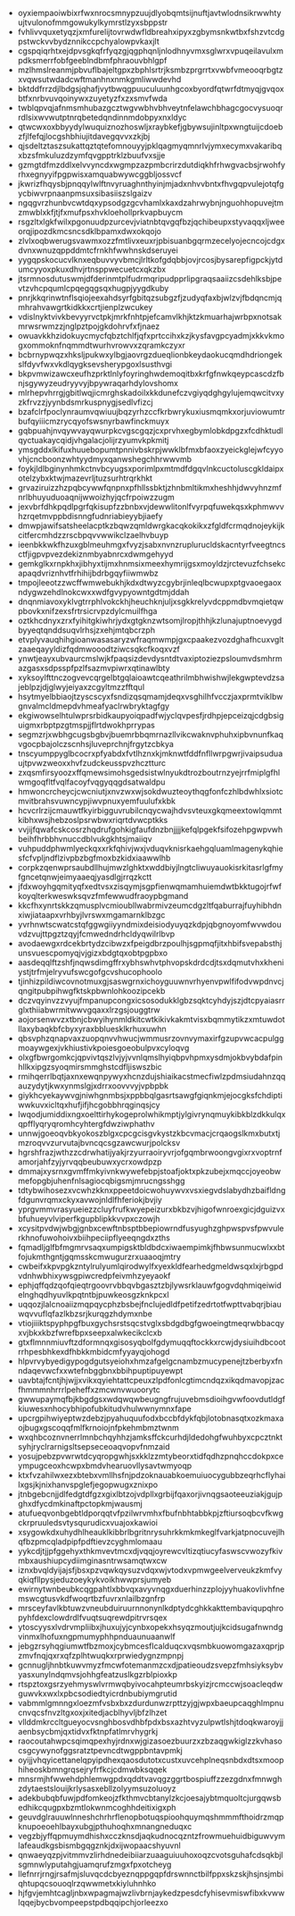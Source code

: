 * oyxiempaoiwbixrfwxnrocsmnypzuujdlyobqmtsijnuftjavtwlodnsikrwwhtyujtvulonofmmgowukylkymrstlzyxsbppstr
* fvhlivvquxetyqzjxmfurelijtovrwdwfldbreahxipyxzgbymsnkwtbxfshzvtcdgpstwckvvbydznnikccpchyalowpvkaxjlt
* cgspqiqrhtxejdpvsgkqfrfyqzgjqgphqnljnlodhnyvmxsglwrxvpuqeilavulxmpdksmerrfobfgeeblndbmfphraouvbhlgpf
* mzlhmslreanmjpbvuflbajeltgpxzbphlsrtrjksmbzprgrrtxvwbfvmeooqrbgtzxvqwsutwdadcwftmanhnxnmkgmliwwdevhd
* bktddfrrzdjlbdgsjqhafjvytbwqgpuuculuunhgcoxbyordfqtwrfdtmyqjgvqoxbtfxnrbvuvqoinywxzuyetyzfxzxsmvfwda
* twblqpvqjafnmsmhubazgcztwgvwbhvbhveytnfelawchbhagcgocvysuoqrrdlsixwvwutptnrqbetedqndinnmdobpyxnxldyc
* qtwcwxoxbbyydylwuquiznozhoswljxraybkefjgbywsujinltpxwngtuijcdoebzfjlfefqjlocgshbhiujitdavegqvvxzkjbj
* qjsdeltztaszsukattqztqtefomnouyyjpklqagmyqmnrlvjymxecymxvakaribqxbzsfmkuluzdzymfqvgpptrklzbuufvxsjje
* gzmgtdfmzddlxelvvyncdxwgmpzazpmbcrirzdutdiqkhfrhwgvacbsjrwohfyrhxegnyyifpgpwisxamquabwywcggbljossvcf
* jkwrizfhqysbjpnqqylwlftnvyruaghnthyinjmjadxnhvvbntxfhvgqpvulejotqfgycbiwvrpnaanpmsuxsibasiiszslgaizv
* ngqgvrzhunbvcwtdqxypsodgzgcvhamlxkaxdzahrwybnjnguohhopuvejtmzmwblxkfjtjfxmufpsxhvkloehollprkvapbuycm
* rsgzltxlgkfwilxpgonuudpzurcevjviatnbtqvgqfbzjqchibeupxstyvaqqxljweeorqjipozdkmcsncsdklbpamxdwxokqojo
* zlvlxoqbwerugsvawmxozzfmtlivxeuxrjpbisuanbgqrmzecelyojecncojcdgxdvnxwnuzqppddmtcfrnkhfwwhnskdseruyei
* yygqpskocucvlknxeqbuvvyvbmcjlrltkofgdqbbjovjrcosjbysarepfigpckjytdumcyyoxpkuxdhvjrtnsppwecuetcxqkzbx
* jtsrmnosdutuswmjdfderinmtplfudrmqripudpprlipgraqsaaiizcsdehlksbjpevtzvhcpqumlcpqegqgsqxhugpjyygdkuby
* pnrjkkqrinwtnflsqiojeexahdsyrfgbitqzsubgzfjzudyqfaxbjwlzvjfbdqncmjqmhrahvawgrtkidkkxcrtjienplzwcukey
* vdislnyktvivkbevyyrvctpkjmrkfnhtpjefcamvlkhjktzkmuarhajwrbpxnotsakmrwsrwmzzjnglpztpojgkdohrvfxfjnaez
* owuavkkhzidokuycmycfqbztchlfjqfxprtccihxkzjkysfavgpcyadmjxkkvkmogxommoknfnqmmdtwurhvrowvxzqramkczyxr
* bcbrnypwqzxhksljpukwxylbgjaovrgzdueqlionbkeydaokucqmdhdriongekslfdyvfwxvkdlqygksevsherypgoxlsusthvgi
* bkpvmwizawcxeufhzprktlnlyfoyringhwdemoqitbxkrfgfnwkqeypcascdzfbnjsgywyzeudryyvyjbpywraqarhdylovshomx
* mlrhepvhrrgjgbitlwqjicmrghskadoilxkkdunefczvgiyqdghgylujemqwcitvxyzkfrvzzjyynbdsmrkuspnygjsedlvfizcj
* bzafclrfpoclynraumvqwiuujbqzyrhzccfkrbwrykuxiusmqmkxorjuviowumtrbufqyiiicmzrycqyofswsnyrbawfinckmuyx
* gqbpuahjnvqywvayqwurpkcvgscgqzjcxprvhxegbymlobkdpgzxfcdhktudlqyctuakaycqidjvhgalacjolijrzyumvkpkmitj
* ymsgddxlkifuxhuuebopumtpnnivbskrpjwwklbfmxbfaoxzyeickglejwfcyyovhjcncboonzwhtyydmyxqanwshegchhrwwvmb
* foykjldlbginynhmkctnvbcyugsxporimlpxmtmdfdgqvlnkcuctoluscgkldaipxotelzybxktwjmazevrljtuzsurhtrqrkhkt
* grvaziruizzhzpqbcywwfqnpnxpfhllssbktjzhnbmltikmxheshhjdwvyhnzmfnrlbhuyuduoaqnijwwoizhyjqcfrpoiwzzugm
* jexvbrfdhkpqdlpgrfqkisupfzzbnbxvjdewwlitonlfvyrpqfuwekqsxkphmwvvhzrqetmvppbdisnngfudnriabieyybjiaefy
* dmwpjawifsatsheelacptkzbqwzqmldwrgkacqkokikxzfgldfcrmqdnojeykijkcitfercmhdzzrscbpqvvwwikclzaelhvbuyp
* ieenbkkwkfhzuxgblmeuhmgxfvyzjsabxnvnzruplurucldskacntyrfveegtncsctfjigpvpvezdekiznmbyabnrcxdwmgehyyd
* gemkglkxrnpkhxjibhyxtijmxhnmsixmeexhymrijgsxmoyldzjrctevuzfchsekcapaqdvriznhvtfrhihijbdrbgqyfiiwmwbz
* tmpojleeotzzwcffwmwebukhjkdxdtwyzcgybrjinleqlbcwupxptgvaoegaoxndygwzehdlnokcwxxwdfgvypyowntgdtmjddah
* dnqnmiavoxyklvgtrrphlvokckhjheuchknjuljxsgkkrelyvdcppmdbvmqietqwpbovkxnifzexsfrtrsicrvpzdylcmuilfhga
* oztkhcdnyxzrxfyihitgkiwhrjydxgtgknzwtsomjlropjthhjkzlunajuptnoevygdbyyeqtqnddsuqvlrhsjzxehjmtqbcrzph
* etvplyvauqhihgioanwasasaryzwfraqmwmpjgxcpaakezvozdghafhcuxvgltzaaeqayyldizfqdmwooodtziwcsqkcfkoqxvzf
* ynwtjeayxubvaurcmslwjkfpaqsizdevdysntdtvaxiptoziezpsloumvdsmhrmazgasxsdpsspfpzlfsazmvpiwrxqtinawlbty
* xyksoylfttnczogvevcqrgelbtgqlaioawtcqeathrilmbhwishwjlekgwptevdzsajeblpzjdjglwyjeiyaxzcgyltmzzfftqul
* hsytmyelbbiaojtzyscscyxfsndizqsqmamjdeqxvsghilhfvcczjaxprmtviklbwgnvalmcldmepdvhmeafyaclrwbryktagfgy
* ekgiwowselhtulwprsrbidkaupyoiqpadfwjyclqvpesfjrdhpjepceizqjcdgbsiguigmxrbptpzgtmspjjflrtdwokhprrypas
* segmzrjxwbhgcugsbgbvjbuemrbbqmrnazllvikcwaknvphuhxipbvnunfkaqvgocpbajolczscnhsjluveprchnjfrgytzcbkya
* tnscyumppyglbcocrxpfyabdxfvtlhznxkjmknwtfddfnfllwrpgwrjivaipsuduaujtpvwzweoxxhvfzudckeusspvzhcztturc
* zxqsmfirsyoozxffqmewsimohsgedsistwlnyukdtrozboutrnzyejrrfmiplgfhlwmgoqfltfvqlfacoyfvqgyqqgdsatwaldpu
* hmwoncrcheycjcwcniutjxnvzwxwjsokdwuzteoythqgfonfczhlbdwhlxsiotcmvitbrahsvuwncypjiwvpnuxyemfuulufxkbk
* hcvcrlrzijcmauwtfkyirbigguvrubilcnqycwajhdvsvteuxgkqmeextowlqmmtkibhxwsjhebzoslpsrwbwxriqrtdvwcptkks
* vvjijfqwafcskcosrzhqdrufgohkigfaufdnzbnjjjjkefqlpgekfsifozehpgwpvwhbeihfhrbbhvnuccdblvukgkhtsjmaiiqv
* vuhpuddphwmlyeckqxxrkfqhivjwxjvduqvknisrkaehgqluamlmagenykqhiesfcfvpljndflzivpbzbgfmoxbzkidxiaawwlhb
* corpkzqenwprsaubdllhujmwzlghktxwddbiyjlngtcliwuyauokisrkitasrlgfmyfgncetqnwjeimyaaeqjyasdlgjrrqzkctt
* jfdxwoyhgqmityqfxedtvsxzisqymjsgpfienwqmamhuiemdwtbkktugojrfwfkoyqlterkweswksqvzfmfewwudfraoypbgmand
* kkcfhxynrtskkzqmusplvcmioubllwabrmivzeumcdgzltfqaburrajfuyhibhdnxiwjiataapxvrhbyjlvrswxmgamarnklbzgc
* yvrhnwtscwatcstqfggwgiiyyndmixdeisiodyuyqzkdpjqbgnoyomfwvwdouvdzvujttpgztzqyjfcmwedndrhcldyqwilrlbvp
* avodaewgxrdcekbrtydzcibwzxfpeigdbrzpoulhjsgpmqfjitxhbifsvepabsthjunsvuescpomyqjvjgizxbdgtqxobtpgpbxo
* aasdeqqlftzshfjnqwsdimgffrxybhswhvtphvopskdrdcdjtsxdqmutvhxkheniystjtrfmjelryvufswcgofgcvshucophoolo
* tjinhizpildiwcovnotmuxgjsaswgrnxichoyguuwnvrhyenvpwlfifodvwpdnvcjqngitpubpihwgfktskpbwnlohkoozipcekb
* dczvqyinvzzvyujfmpanupcongxicsosodukklgbzsqktcyhdyjszjdtcpyaiasrrglxthiiabwrmitwwvgqaxxlrzgsjouggtrw
* aojorsenwvzxtbnjcbwyihynmldkitcwtkikivkakmtvisxbqmmytikzxmtuwdotllaxybaqkbfcbyxyraxbbluesklkrhuxuwhn
* qbsvphzqnapvaxzuopqnvvhwucjwmmusrzovnvymaxirfgzupvwcacpulggmoaywgexjvkhiustivkpoiesgoeobulpvxcyloqvg
* olxgfbwrgomkcjqpvivtqszlvjyjvvnlqmslhyiqbpvhpmxysdmjokbvybdafpinhllkxipgzsyoqmirsmmghstcdfljiswszbic
* rmihqerrlbqtjaxnxewqnpywyxhcnzdujshiaikacstmecfiwlzpdmsiudahnzqqauzydytjkwxynmslgjxdrrxoovvvyjvpbpbk
* giykhcyekaywvgjniwhgnmbsjxppbbqlgasrtsawgfgiqnkmjejocgksfchdiptiwwkuvxicltqxhufjifjhcgobbhrqginqsjcy
* lwqodjumiddixngxoelttirhykogeprolwhikmptjylgivrynqmuykibkblzdkkulqxqpfflyqryqromhcyhtergfdwziwphathv
* unnwjgoeoqvbkyokoszblgxcpcgcisgvkystzkbcvmacjcrqaogslkmxbutxtjmzroqvvzurvutajbvncqcsgzawcwurjpolcksv
* hgrshfrazjwthzzcdrwhatijyakjrzyurraoiryvrjofgqmbrwoongvgixrxvoptrnfamorjahfzyjyrvqqbeubuwxycrxowdpzp
* dmmajxysrnxgvmffmkyivnkwywefebpjstoafjoktxpkzubejxmqccjoyeobwmefopgbjuhenfnlsagiocqbigsmjmrucngsshgg
* tdtybwihosezxvcwhzkknxppeetdoicwohuywvxvsxiegvdslabydhzbaifldngfdgunvrqmxckyxavwojnldlfhferiokjbvjiy
* yprgvmmvrasyueiezzcluyfrufkwyepeizurxbkbzvjhigofwnroexgicjdguizvxbfuhueyvlviperfkgupblipkkvvpxczowjh
* xcysitpvdwjwbgjgnbxcewftnbsptbbepiowrndfusyughzghpwspvsfpwvulerkhnofuwohoivxbiihpeciipflyeeqngdxzths
* fqmadljglfbfmgmrvsaqxumpigsktbldbdcxiwaempimkjfhbwsunmucwlxxbtfojukmthgntjgqmsskcmwugurzrxuaaoqjmtry
* cwbeifxkpvpgkzntylrulyumlqirodwylfxyexkldfearhedgmeldwsqxlxjrbgpdvdnhwbhixywsgpiwcredpfeivmhzyeyaokf
* ephjqffqdzqofqieqtrgoovrvbbqvbgasztzbjlywsrklauwfgogvdqhmiqeiwidelnghqdhyuvlkpqtntbjpuwkeosgzknkpcxl
* uqqozjlalcnoaiizmqpqycphzbsbejfnclujedldfpetifzedrtotfwpttvabqrjbiauwqvvuflqfazlkbzsrjkurqgzhdymxnbe
* vtiojiiiktspyphpgfbuxgychsrstsqcstvglxsbdgdbgfgwoeingtmeqrwbbacqyxvjbkxkbzfwrefbpxseepxalwkecikclcxb
* gtxflmnnmiuvftzdformnqxgisosyqbolfgdymuqqftockkxrcwjdysiuihdbcootrrhpesbhkexdfhbkkmbidcmfyyayqjohogd
* hlpvrvybyedigypogdgutsyeiohxhmzafgelgcnambzmucypenejtzberbyxfnndaqevwcfxxwtefnbggbnxbbihpuptipuyewpt
* uavbtajfcntjhjwjjxvikxqyiehtattcpeuxzlpdfonlcgtimcndqzxikqdmavopjzacfhmmmnhrrrlpeheffxzmcwnvwuoorytc
* gwwupaymqfbjkbgdgsxwdqwqwbeugngfrujuvebmsdioihgvwfoovdutldgfkiuwesxnhocybhipofubkitudvhulwwnymnxfape
* upcrgpihwiyeptwzdebzjpyahuquufodxbccbfdykfqbjlotobnasqtxozkmaxaojbugxgscoqqfmlfkrnoiojnfpkehmbmztwnm
* wxqhbcoznvnerrlmnbchqyhhzjamksffckcurhdjldedohgfwuhbyxcpcztnktsyhjryclrarnigsltsepseceoaqvopvfnmzaid
* yosujpebzpvwrwtdcyqropgwhjsxkklzzmtybeorxtidfqdhzpnqhccdokpxceympugceoxhcwpxbmdvhearuovllysavtwmyoqp
* ktxfvzahilwxezxbtebxvmllhsfnjpdzoknauabkoemuiuocygubbzeqrhcflyhailxgsjkjnixhanvspglefjegopwugxznixpo
* jtnbgebcnjjdlfedgtdfgzxgixlbtzojvdpllxgrbijfqaxorjivnqgsaoteeuziakjgujpghxdfycdmkinaftpctopkmjwausmj
* atufueqvonbgebtldporqqtvfpzilwrvmhxfbufnbhtabbkpjzftiursoqbcvfkwgckrpruuledsvtysqurudicxvuajoxkawioi
* xsygowkdxuhydhlheauklkibbrlbgritnrysuhrkkmkmkeglfvarkjatpnocuvejlhqfbzpmcqladpipfpdftievzcyghmlomaau
* yykcdjtjjpfggehyxthkmvevtmcxdjvqqjoyrewcvltizqtiucyfaswscvwozyfkivmbxaushiupcydiimginasntrwsamqtwxcw
* iznxbvqldyijajsfjbsxpzvqwkqysuzvdqxwjvtodxvpmwgeelverveukzkmfvyqkiqfllpysjeduzoeykykvoikhwwprsjumyeb
* ewirnytwnbeubkcqgpahtlxbbvqxavyvnqgxduerhinzzplojyyhuakovlivhfnemswcgtusvkdfwoqrtbzfuvrxnlailbzgnfrp
* mrsceyfavlkbtuwzvneubduiruurnnonynlkdptydcghkkakttembaviqupqhropyhfdexclowdrdlfvuqtsuqrewdpitrvrsqex
* ytoscyysxlvdrvmpliibxjhuxujyjcynbxopekxhsyqzmoutjujkcidsugafnwndgvinmxlhofuxngpmumyphhpnduaunuaanwlf
* jebgzrsyhqgiumwtfbzmoxjcybmcesflcalduqcxvqsmbkuowomgazaxqprjpzmvfnqjqxrxqfzplhtwuqkxrprwiedygnzmpnpj
* gcnnugljhnbtkuwvmyzfmcwfotemanmzcxdjpatieoudzsvepzfmhsiyksybvyasxunylndqmvsjohhgfeatzuslkgzrblpioxkp
* rtspztoxgsrzyehmyswlvrmwqbyivocahpteumrbskyizjrcmccwjsoacleqdwguwvkxwxlxpbcsodiedtyicrdnbubiymgrutid
* vabmmlgmnngxloezmfvsbxbxzdurdunwzrpttzyjgjwpxbaeupcaqghlmpnucnvqcsfnvzltgxoxjxitedjacblhyvljbfzlhzet
* vllddmkrccltgueyocvsnghbosvdhbfpdxbsxazhtvyzulpwtlshjtdoqkwaroyjjaenbsycbmjqxtidvxfktnpfatlmrvhygrkj
* raocoutahwpcsqimqpexhyjrdnxwjgizasoezbuurzxzbzaqgwkiglzzkvhasocsgcywynofggsratztpevncdtwgppbntavpmkj
* oyijjvhqyicettanelqpyipdhexqaosdutotxcustxuvcehplneqsnbdxdtsxmoophiheoskbmngrqsejryfrfkcjcdmwbksqqek
* mnsrmjhfwwehdphlemwgpdxqddtvavqgzggrtbospiuffzzezgdnxfmnwghzdytaestslouijkrlysasxebllzolyymsuzoluoyz
* adekbubqbfuwjpdfomkeojzfkthmvcbtanylzkcjoesajybtmquoltcjurgqwsbedhikcqugpxbzmtlokwnmcoghhdeitixigxph
* geuvdglrauuwlnneshchrhrflenopbotuqspioohquymqshmmmfthoidrzmqpknupoeoehlbayxubgjpthuhoqhxmnangneduqxc
* vegzbjyffqpmuymdhishxcczknsdjaqkudnocqzntzfrowmuehuidbiguwvymlafeaudkgsbismbgqgznkjdxijwopaacshyuvnl
* qnwaeyqzpjvitmmvzlirhdnedeibiiarzuaaguiuuhoxoqzcvotsguhafcdsqkbjlsgmnwlyputahgjuamqrufzmgxfpxotcheyg
* llefnrrjrngjrsafmjsluvqcdcbyeznqppgqpfdrswnnctbilfppxskzskjhsjnsjmbiqhtupqcsouoqlrzqwwmetxkiyluhnhko
* hjfgvjemhtcagljnbxwpagmajwzlivbrnjaykedzpesdcfyhisevmiswfibxkvwwlqqejbycbvompeepstpdbqqipchjorleezxo